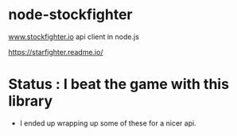 # node-stockfighter
www.stockfighter.io api client in node.js

https://starfighter.readme.io/

# Status : I beat the game with this library

* I ended up wrapping up some of these for a nicer api. 
